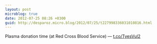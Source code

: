 ```yaml
---
layout: post
microblog: true
date: 2012-07-25 08:26 +0300
guid: http://desparoz.micro.blog/2012/07/25/t227998336031010816.html
---
```

Plasma donation time (at Red Cross Blood Service) — [t.co/TyesVul2](http://t.co/TyesVul2)
